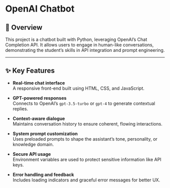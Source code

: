 # OpenAI Chatbot

## 🚀 Overview

This project is a chatbot built with Python, leveraging OpenAI’s Chat Completion API. It allows users to engage in human-like conversations, demonstrating the student’s skills in API integration and prompt engineering.

---

## ✨ Key Features

- **Real-time chat interface**  
  A responsive front-end built using HTML, CSS, and JavaScript.

- **GPT-powered responses**  
  Connects to OpenAI’s `gpt-3.5-turbo` or `gpt-4` to generate contextual replies.

- **Context-aware dialogue**  
  Maintains conversation history to ensure coherent, flowing interactions.

- **System prompt customization**  
  Uses preloaded prompts to shape the assistant’s tone, personality, or knowledge domain.

- **Secure API usage**  
  Environment variables are used to protect sensitive information like API keys.

- **Error handling and feedback**  
  Includes loading indicators and graceful error messages for better UX.
